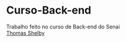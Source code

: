 # Curso-Back-end
Trabalho feito no curso de Back-end do Senai
<br>
<a href="https://img.ifunny.co/images/7857bbeb36d605be1ddc0485a0c4ae52b5f544e207335fc51c01ed4b5a123425_3.jpg"> Thomas Shelby </a>
